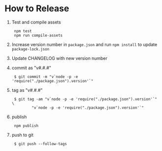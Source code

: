 # How to Release

1. Test and compile assets

        npm test
        npm run compile-assets

2. Increase version number in `package.json` and run `npm install` to update
   `package-lock.json`

3. Update CHANGELOG with new version number

4. commit as "v#.#.#"

        $ git commit -m "v`node -p -e 'require("./package.json").version'`"

5. tag as "v#.#.#"

        $ git tag -am "v`node -p -e 'require("./package.json").version'`" \
                "v`node -p -e 'require("./package.json").version'`"

6. publish

        npm publish

7. push to git

        $ git push --follow-tags
